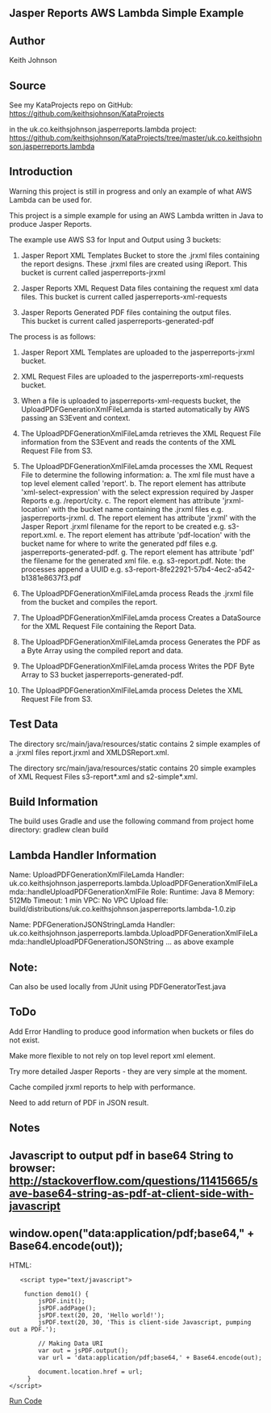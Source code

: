 Jasper Reports AWS Lambda Simple Example
----------------------------------------

Author
------
Keith Johnson

Source
------
See my KataProjects repo on GitHub:
https://github.com/keithsjohnson/KataProjects

in the uk.co.keithsjohnson.jasperreports.lambda project:
https://github.com/keithsjohnson/KataProjects/tree/master/uk.co.keithsjohnson.jasperreports.lambda

Introduction
------------

Warning this project is still in progress and only an example of what AWS Lambda can be used for.

This project is a simple example for using an AWS Lambda written in Java to produce Jasper Reports.

The example use AWS S3 for Input and Output using 3 buckets:

1. Jasper Report XML Templates Bucket to store the .jrxml files containing the report designs.
   These .jrxml files are created using iReport.
   This bucket is current called jasperreports-jrxml
   
2. Jasper Reports XML Request Data files containing the request xml data files.
   This bucket is current called jasperreports-xml-requests

3. Jasper Reports Generated PDF files containing the output files.  
   This bucket is current called jasperreports-generated-pdf

The process is as follows:

1. Jasper Report XML Templates are uploaded to the jasperreports-jrxml bucket.

2. XML Request Files are uploaded to the jasperreports-xml-requests bucket.

3. When a file is uploaded to jasperreports-xml-requests bucket, the UploadPDFGenerationXmlFileLamda is started automatically by AWS passing an S3Event and context.

4. The UploadPDFGenerationXmlFileLamda retrieves the XML Request File information from the S3Event and reads the contents of the XML Request File from S3.

5. The UploadPDFGenerationXmlFileLamda processes the XML Request File to determine the following information:
   a. The xml file must have a top level element called 'report'.
   b. The report element has attribute 'xml-select-expression' with the select expression required by Jasper Reports e.g. /report/city.
   c. The report element has attribute 'jrxml-location' with the bucket name containing the .jrxml files e.g. jasperreports-jrxml.
   d. The report element has attribute 'jrxml' with the Jasper Report .jrxml filename for the report to be created e.g. s3-report.xml.
   e. The report element has attribute 'pdf-location' with the bucket name for where to write the generated pdf files e.g. jasperreports-generated-pdf.
   g. The report element has attribute 'pdf' the filename for the generated xml file. e.g. s3-report.pdf. Note: the processes append a UUID e.g. s3-report-8fe22921-57b4-4ec2-a542-b1381e8637f3.pdf
   
6. The UploadPDFGenerationXmlFileLamda process Reads the .jrxml file from the bucket and compiles the report.

7. The UploadPDFGenerationXmlFileLamda process Creates a DataSource for the XML Request File containing the Report Data.

8. The UploadPDFGenerationXmlFileLamda process Generates the PDF as a Byte Array using the compiled report and data.

9. The UploadPDFGenerationXmlFileLamda process Writes the PDF Byte Array to S3 bucket jasperreports-generated-pdf.

10. The UploadPDFGenerationXmlFileLamda process Deletes the XML Request File from S3.

Test Data
---------
The directory src/main/java/resources/static contains 2 simple examples of a .jrxml files report.jrxml and XMLDSReport.xml.

The directory src/main/java/resources/static contains 20 simple examples of XML Request Files s3-report*.xml and s2-simple*.xml.

Build Information
-----------------
The build uses Gradle and use the following command from project home directory:
gradlew clean build

Lambda Handler Information
--------------------------
Name: UploadPDFGenerationXmlFileLamda
Handler: uk.co.keithsjohnson.jasperreports.lambda.UploadPDFGenerationXmlFileLamda::handleUploadPDFGenerationXmlFile
Role: <Pick a role that has read and write access to S3>
Runtime: Java 8
Memory: 512Mb
Timeout: 1 min
VPC: No VPC
Upload file: build/distributions/uk.co.keithsjohnson.jasperreports.lambda-1.0.zip


Name: PDFGenerationJSONStringLamda
Handler: uk.co.keithsjohnson.jasperreports.lambda.UploadPDFGenerationXmlFileLamda::handleUploadPDFGenerationJSONString
... as above example

Note:
-----
Can also be used locally from JUnit using PDFGeneratorTest.java

ToDo
----
Add Error Handling to produce good information when buckets or files do not exist.

Make more flexible to not rely on top level report xml element.

Try more detailed Jasper Reports - they are very simple at the moment.

Cache compiled jrxml reports to help with performance.

Need to add return of PDF in JSON result.

Notes
-----
Javascript to output pdf in base64 String to browser:
http://stackoverflow.com/questions/11415665/save-base64-string-as-pdf-at-client-side-with-javascript
---
window.open("data:application/pdf;base64," + Base64.encode(out));
---
HTML:
<!doctype>
<html>
<head>
   <title>jsPDF</title>
   <script type="text/javascript" src="../libs/base64.js"></script>
   <script type="text/javascript" src="../libs/sprintf.js"></script>
   <script type="text/javascript" src="../jspdf.js"></script>

       <script type="text/javascript">

        function demo1() {
            jsPDF.init();
            jsPDF.addPage();
            jsPDF.text(20, 20, 'Hello world!');
            jsPDF.text(20, 30, 'This is client-side Javascript, pumping out a PDF.');

            // Making Data URI
            var out = jsPDF.output();
            var url = 'data:application/pdf;base64,' + Base64.encode(out);

            document.location.href = url;
         }
    </script>
</head>
<body>

<a href="javascript:demo1()">Run Code</a>

</body>
</html>
